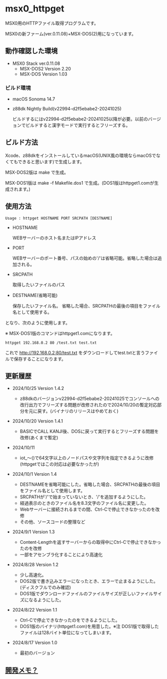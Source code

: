 # msx0_httpget

MSX0用のHTTPファイル取得プログラムです。

MSX0の新ファーム(ver.0.11.08)+MSX-DOS(2)用になっています。

## 動作確認した環境

- MSX0 Stack ver.0.11.08
    - MSX-DOS2 Version 2.20
    - MSX-DOS Version 1.03

### ビルド環境
- macOS Sonoma 14.7
- z88dk Nightly Build(v22994-d2f5ebabe2-20241025)

    ビルドするにはv22994-d2f5ebabe2-20241025以降が必要。以前のバージョンでビルドすると漢字モードで実行するとフリーズする。

## ビルド方法
Xcode、z88dkをインストールしているmacOS(UNIX風の環境ならmacOSでなくてもできると思います)で生成します。

MSX-DOS2版は make で生成。

MSX-DOS1版は make -f Makefile.dos1 で生成。(DOS1版はhttpget1.comが生成されます。)

## 使用方法

~~~
Usage : httpget HOSTNAME PORT SRCPATH [DESTNAME]
~~~

- HOSTNAME
    
    WEBサーバーのホスト名またはIPアドレス

- PORT

    WEBサーバーのポート番号、パスの始めの'/'は省略可能。省略した場合は追加される。

- SRCPATH

    取得したいファイルのパス

- DESTNAME(省略可能)

    保存したいファイル名。
    省略した場合、SRCPATHの最後の項目をファイル名として使用する。

となり、次のように使用します。

※ MSX-DOS1版のコマンドはhttpget1.comになります。

~~~
httpget 192.168.0.2 80 /test.txt test.txt
~~~

これで http://192.168.0.2:80/test.txt をダウンロードしてtest.txtと言うファイルで保存することになります。


## 更新履歴
- 2024/10/25 Version 1.4.2
    - z88dkのバージョンv22994-d2f5ebabe2-20241025でコンソールへの改行出力でフリーズする問題が改修されたので2024/10/20の暫定対応部分を元に戻す。(バイナリのリリースはやめておく)

- 2024/10/20 Version 1.4.1
    - BASICでCALL KANJI後、DOSに戻って実行するとフリーズする問題を改修(あくまで暫定)

- 2024/10/11
    - iot_〜()で64文字以上のノードパスや文字列を指定できるように改修(httpgetではこの対応は必要なかったが)

- 2024/10/1 Version 1.4
    - DESTNAMEを省略可能にした。省略した場合、SRCPATHの最後の項目をファイル名として使用します。
    - SRCPATHが'/'で始まっていないとき、'/'を追加するようにした。
    - 経過表示のときのファイル名を8.3文字のファイル名に変更した。
    - Webサーバーに接続されるまでの間、Ctrl-Cで停止できなかったのを改修
    - その他、ソースコードの整理など

- 2024/9/1 Version 1.3

    - Content-Lengthを返すサーバーからの取得中にCtrl-Cで停止できなかったのを改修
    - 一部をアセンブラ化することにより高速化

- 2024/8/28 Version 1.2

    - 少し高速化。
    - DOS2版で書き込みエラーになったとき、エラーで止まるようにした。(ディスクフルでのみ確認)
    - DOS1版でダウンロードファイルのファイルサイズが正しいファイルサイズになるようにした。

- 2024/8/22 Version 1.1

    - Ctrl-Cで停止できなかったのをできるようにした。
    - DOS1版のバイナリ(httpget1.com)を用意した。※注 DOS1版で取得したファイルは128バイト単位になってしまいます。

- 2024/8/17 Version 1.0

    - 最初のバージョン

## [開発メモ？](memo.md)
